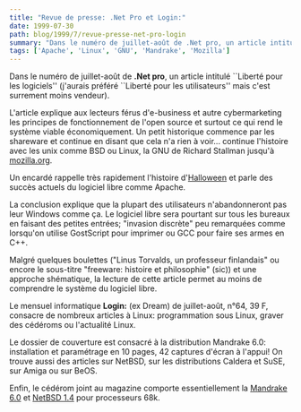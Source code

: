 ```yaml
---
title: "Revue de presse: .Net Pro et Login:"
date: 1999-07-30
path: blog/1999/7/revue-presse-net-pro-login
summary: "Dans le numéro de juillet-août de .Net pro, un article intitulé ``Liberté pour les logiciels'' (j'aurais préféré ``Liberté pour les utilisateurs'' mais c'est surrement moins vendeur)."
tags: ['Apache', 'Linux', 'GNU', 'Mandrake', 'Mozilla']
---
```


<P>Dans le numéro de juillet-août de <B>.Net pro</B>, un article intitulé
``Liberté pour les logiciels'' (j'aurais préféré ``Liberté pour les
utilisateurs'' mais c'est surrement moins vendeur).</P>

<P>L'article explique aux lecteurs férus d'e-business et autre
cybermarketing les principes de fonctionnement de l'open source
et surtout ce qui rend le système viable économiquement. Un
petit historique commence par les shareware et continue en
disant que cela n'a rien à voir... continue l'histoire avec les
unix comme BSD ou Linux, la GNU de Richard Stallman jusqu'à <A HREF="http://mozilla.org/">mozilla.org</A>.</P>

<P>Un encardé rappelle très rapidement l'histoire d'<A HREF="http://www.opensource.org/halloween/">Halloween</A> et parle des
succès actuels du logiciel libre comme Apache.</P>

<P>La conclusion explique que la plupart des utilisateurs n'abandonneront
pas leur Windows comme ça. Le logiciel libre sera pourtant sur tous les
bureaux en faisant des petites entrées; "invasion discrète" peu remarquées
comme lorsqu'on utilise GostScript pour imprimer ou GCC pour faire ses
armes en C++.</P>

<P>Malgré quelques boulettes ("Linus Torvalds, un professeur finlandais"
ou encore le sous-titre "freeware: histoire et philosophie" (sic)) et
une approche shématique, la lecture de cette article permet au moins de
comprendre le système du logiciel libre.</P>

<P>Le mensuel informatique <B>Login:</B> (ex Dream) de juillet-août, n°64,
39 F, consacre de nombreux articles à Linux: programmation sous Linux,
graver des cédéroms ou l'actualité Linux.</P>

<P>Le dossier de couverture est consacré à la distribution Mandrake 6.0:
installation et paramétrage en 10 pages, 42 captures d'écran à l'appui!
On trouve aussi des articles sur NetBSD, sur les distributions Caldera
et SuSE, sur Amiga ou sur BeOS.</P>

<P>Enfin, le cédérom joint au magazine comporte essentiellement
la <A HREF="http://www.linux-mandrake.com/">Mandrake 6.0</A> et <A HREF="http://www.netbsd.org/">NetBSD 1.4</A> pour processeurs 68k.</P>


